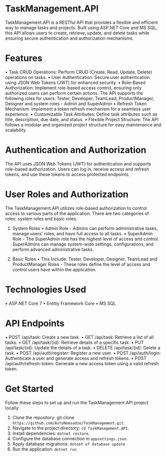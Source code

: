 # TaskManagement.API
  TaskManagement.API is a RESTful API that provides a flexible and efficient way to manage tasks and projects. 
  Built using ASP.NET Core and MS SQL, this API allows users to create, retrieve, update, and delete tasks while ensuring secure authentication and authorization mechanisms.

# Features
  •	Task CRUD Operations: Perform CRUD (Create, Read, Update, Delete) operations on tasks.
  •	User Authentication: Secure user authentication using JSON Web Tokens (JWT) for enhanced security.
  •	Role-Based Authorization: Implement role-based access control, ensuring only authorized users can perform certain actions. 
    The API supports the following roles for users: Tester, Developer, TeamLead, ProductManager, Designer and system roles - Admin and SuperAdmin
  •	Refresh Token Mechanism: Implement a token refresh mechanism for a seamless user experience.
  •	Customizable Task Attributes: Define task attributes such as title, description, due date, and status.
  •	Flexible Project Structure: The API follows a modular and organized project structure for easy maintenance and scalability.

# Authentication and Authorization
  The API uses JSON Web Tokens (JWT) for authentication and supports role-based authorization. 
  Users can log in, receive access and refresh tokens, and use these tokens to access protected endpoints.

# User Roles and Authorization
  The TaskManagement.API utilizes role-based authorization to control access to various parts of the application.
  There are two categories of roles: system roles and basic roles.

  1. System Roles
   • Admin Role - Admins can perform administrative tasks, manage users' roles, and have full access to all tasks.
   • SuperAdmin Role - The SuperAdmin role has the highest level of access and control.
     SuperAdmins can manage system-wide settings, configurations, and perform advanced administrative tasks.
     
  3. Basic Roles
     • This Include: Tester, Developer, Designer, TeamLead and ProductManager Roles - These roles define the level of access and control users have within the application. 

# Technologies Used
  • ASP.NET Core 7
  • Entitiy Framework Core
  • MS SQL

# API Endpoints
  • POST /api/task: Create a new task.
  • GET /api/task: Retrieve a list of all tasks.
  • GET /api/task/{id}: Retrieve details of a specific task.
  • PUT /api/task/{id}: Update the details of a task.
  • DELETE /api/task/{id}: Delete a task.
  • POST /api/auth/register: Register a new user.
  • POST /api/auth/login: Authenticate a user and generate access and refresh tokens.
  • POST /api/auth/refresh-token: Generate a new access token using a valid refresh token.

# Get Started 
  Follow these steps to set up and run the TaskManagement.API project locally:
  1. Clone the repository: git clone `https://github.com/AvtoNemsadze/TaskManagement.git`.
  2. Navigate to the project directory: `cd TaskManagement.API`.
  3. Install dependencies: `dotnet restore`.
  4. Configure the database connection in `appsettings.json`.
  5. Apply database migrations: `dotnet ef database update`
  6. Run the application: `dotnet run`
